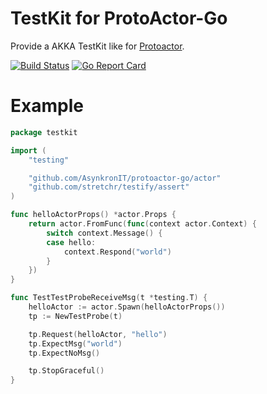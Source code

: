 # TestKit for ProtoActor-Go
Provide a AKKA TestKit like for [Protoactor](https://github.com/AsynkronIT/protoactor-go).

[![Build Status](https://travis-ci.org/reinno/protoactor-go-testkit.svg?branch=master)](https://travis-ci.org/reinno/protoactor-go-testkit)
[![Go Report Card](https://goreportcard.com/badge/github.com/reinno/protoactor-go-testkit)](https://goreportcard.com/report/github.com/reinno/protoactor-go-testkit)

# Example
``` go
package testkit

import (
	"testing"

	"github.com/AsynkronIT/protoactor-go/actor"
	"github.com/stretchr/testify/assert"
)

func helloActorProps() *actor.Props {
	return actor.FromFunc(func(context actor.Context) {
		switch context.Message() {
		case hello:
			context.Respond("world")
		}
	})
}

func TestTestProbeReceiveMsg(t *testing.T) {
	helloActor := actor.Spawn(helloActorProps())
	tp := NewTestProbe(t)

	tp.Request(helloActor, "hello")
	tp.ExpectMsg("world")
	tp.ExpectNoMsg()

	tp.StopGraceful()
}
```